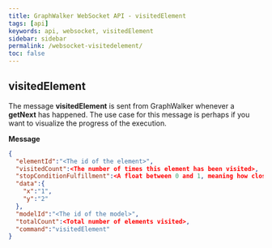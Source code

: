```yaml
---
title: GraphWalker WebSocket API - visitedElement
tags: [api]
keywords: api, websocket, visitedElement
sidebar: sidebar
permalink: /websocket-visitedelement/
toc: false
---
```






## visitedElement
The message **visitedElement** is sent from GraphWalker whenever a **getNext** has happened. The use case for this message is perhaps if you want to visualize the progress of the execution.
 
**Message**

```json
{
  "elementId":"<The id of the element>",
  "visitedCount":<The number of times this element has been visited>,
  "stopConditionFulfillment":<A float between 0 and 1, meaning how close to fulfillment the stop condition of the execution is. 1 is complete fulfillment.>,
  "data":{
    "x":"1",
    "y":"2"
  },
  "modelId":"<The id of the model>",
  "totalCount":<Total number of elements visited>,
  "command":"visitedElement"
}
```
